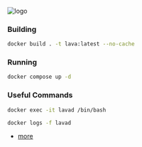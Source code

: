 ![logo](https://socialify.git.ci/zkweb3/docker-lava-nobuild/image?description=1&language=1&name=1&owner=1&pattern=Floating%20Cogs&theme=Light)

### Building
```bash
docker build . -t lava:latest --no-cache
```
### Running
```bash
docker compose up -d
```
### Useful Commands
```bash
docker exec -it lavad /bin/bash
```
```bash
docker logs -f lavad
```

* [more](https://services.kjnodes.com/testnet/lava/useful-commands/)
